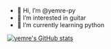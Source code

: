 - 👋 Hi, I’m @yemre-py
- 👀 I’m interested in guitar
- 🌱 I’m currently learning python


[![yemre's GitHub stats](https://github-readme-stats.vercel.app/api?username=yemre-py)](https://github.com/anuraghazra/github-readme-stats)


<!---
yemre-py/yemre-py is a ✨ special ✨ repository because its `README.md` (this file) appears on your GitHub profile.
You can click the Preview link to take a look at your changes.
--->
